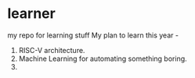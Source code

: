 # learner
my repo for learning stuff
My plan to learn this year -
1. RISC-V architecture.
2. Machine Learning for automating something boring.
3. 
